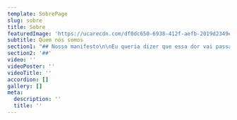 ```yaml
---
template: SobrePage
slug: sobre
title: Sobre
featuredImage: 'https://ucarecdn.com/df0dc650-6938-412f-aefb-2019d2349e13/'
subtitle: Quem nós somos
section1: "## Nosso manifesto\n\nEu queria dizer que essa dor vai passar. Não posso garantir. Queria dizer que nunca mais vai se repetir. Também não posso garantir. \r\n\nMas eu estou aqui. Estou aqui para ser seu apoio. Seu suporte. Sua força para os dias difíceis. \r\n\nEstou aqui porque eu sei o poder de uma rede. Sei o poder do feminino e tudo o que podemos fazer juntas. \r\n\nEu nasci pra acolher. Pra unir. Pra falar e ouvir. Eu nasci porque não é fácil ser e renascer quando está tudo quebrado, quando o medo toma conta. \r\n\nSou a SafePlace. Um lugar de segurança. Para você contar suas histórias. Ouvir nossas histórias. Para você sentir que é possível ser diferente. É possível lutar. E que você é incrível, independente do que te fizeram acreditar. \r\n\nEu queria poder mudar o passado. Mas eu não posso. Então eu olho para o futuro. Eu te vejo no presente. Eu te sinto potente. Entendendo que não vai ser fácil, mas que você pode seguir em frente. Podemos fazer diferente. \r\n\nEu seguro a sua mão. Me abro, te acolho. Pode entrar. A SafePlace é pra você."
section2: '##'
video: ''
videoPoster: ''
videoTitle: ''
accordion: []
gallery: []
meta:
  description: ''
  title: ''
---
```


